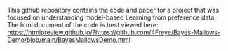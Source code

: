 This github repository contains the code and paper for a project that was focused on understanding model-based Learning from preference data. The html document of the code is best viewed here: https://htmlpreview.github.io/?https://github.com/4Freye/Bayes-Mallows-Demo/blob/main/BayesMallowsDemo.html
